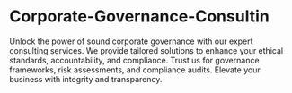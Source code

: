 # Corporate-Governance-Consultin
 Unlock the power of sound corporate governance with our expert consulting services. We provide tailored solutions to enhance your ethical standards, accountability, and compliance. Trust us for governance frameworks, risk assessments, and compliance audits. Elevate your business with integrity and transparency. 
